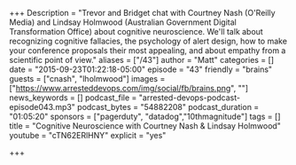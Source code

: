 +++
Description = "Trevor and Bridget chat with Courtney Nash (O'Reilly Media) and Lindsay Holmwood (Australian Government Digital Transformation Office) about cognitive neuroscience. We'll talk about recognizing cognitive fallacies, the psychology of alert design, how to make your conference proposals their most appealing, and about empathy from a scientific point of view."
aliases = ["/43"]
author = "Matt"
categories = []
date = "2015-09-23T01:22:18-05:00"
episode = "43"
friendly = "brains"
guests = ["cnash", "lholmwood"]
images = ["https://www.arresteddevops.com/img/social/fb/brains.png", ""]
news_keywords = []
podcast_file = "arrested-devops-podcast-episode043.mp3"
podcast_bytes = "54882208"
podcast_duration = "01:05:20"
sponsors = ["pagerduty", "datadog","10thmagnitude"]
tags = []
title = "Cognitive Neuroscience with Courtney Nash & Lindsay Holmwood"
youtube = "cTN62ERlHNY"
explicit = "yes"

+++
